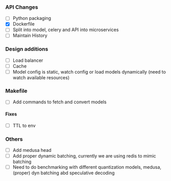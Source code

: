 ### API Changes ###

- [ ] Python packaging
- [x] Dockerfile
- [ ] Split into model, celery and API into microservices
- [ ] Maintain History

### Design additions ###
- [ ] Load balancer
- [ ] Cache
- [ ] Model config is static, watch config or load models dynamically (need to watch available resources)

### Makefile ###
- [ ] Add commands to fetch and convert models

#### Fixes ###
- [ ] TTL to env

### Others ###
- [ ] Add medusa head
- [ ] Add proper dynamic batching, currently we are using redis to mimic batching
- [ ] Need to do benchmarking with different quantization models, medusa, (proper) dyn batching abd speculative decoding
